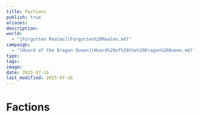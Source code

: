 ```yaml
---
title: Factions
publish: true
aliases: 
description: 
world:
  - "[Forgotten Realms](Forgotten%20Realms.md)"
campaign:
  - "[Hoard of the Dragon Queen](Hoard%20of%20the%20Dragon%20Queen.md)"
type: 
tags: 
image: 
date: 2025-07-16
last_modified: 2025-07-16
---
```

# Factions